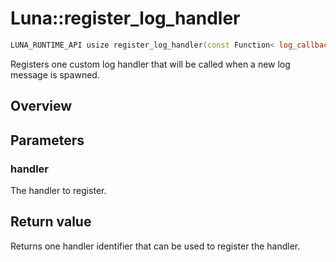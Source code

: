 # Luna::register_log_handler

```c++
LUNA_RUNTIME_API usize register_log_handler(const Function< log_callback_t > &handler)
```

Registers one custom log handler that will be called when a new log message is spawned. 

## Overview


## Parameters
### handler
The handler to register. 

## Return value
Returns one handler identifier that can be used to register the handler. 

